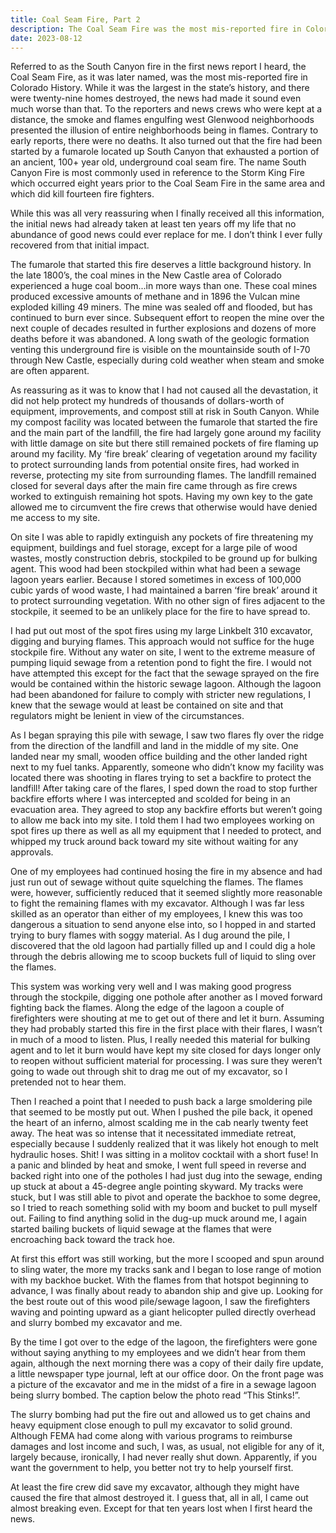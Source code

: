```yaml
---
title: Coal Seam Fire, Part 2
description: The Coal Seam Fire was the most mis-reported fire in Colorado History...
date: 2023-08-12
---
```

Referred to as the South Canyon fire in the first news report I heard, the Coal Seam Fire, as it was later named, was the most mis-reported fire in Colorado History. While it was the largest in the state’s history, and there were twenty-nine homes destroyed, the news had made it sound even much worse than that. To the reporters and news crews who were kept at a distance, the smoke and flames engulfing west Glenwood neighborhoods presented the illusion of entire neighborhoods being in flames. Contrary to early reports, there were no deaths. It also turned out that the fire had been started by a fumarole located up South Canyon that exhausted a portion of an ancient, 100+ year old, underground  coal seam fire. The name South Canyon Fire is most commonly used in reference to the Storm King Fire which occurred eight years prior to the Coal Seam Fire in the same area and which did kill fourteen fire fighters.

While this was all very reassuring when I finally received all this information, the initial news had already taken at least ten years off my life that no abundance of good news could ever replace for me. I don’t think I ever fully recovered from that initial impact.

The fumarole that started this fire deserves a little background history. In the late 1800’s, the coal mines in the New Castle area of Colorado experienced a huge coal boom...in more ways than one. These coal mines produced excessive amounts of methane and in 1896 the Vulcan mine exploded killing 49 miners. The mine was sealed off and flooded, but has continued to burn ever since. Subsequent effort to reopen the mine over the next couple of decades resulted in further explosions and dozens of more deaths before it was abandoned. A long swath of the geologic formation venting this underground fire is visible on the mountainside south of I-70 through New Castle, especially during cold weather when steam and smoke are often apparent.

As reassuring as it was to know that I had not caused all the devastation, it did not help protect my hundreds of thousands of dollars-worth of equipment, improvements, and compost still at risk in South Canyon. While my compost facility was located between the fumarole that started the fire and the main part of the landfill, the fire had largely gone around my facility with little damage on site but there still remained pockets of fire flaming up around my facility. My ‘fire break’ clearing of vegetation around my facility to protect surrounding lands from potential onsite fires, had worked in reverse, protecting my site from surrounding flames. The landfill remained closed for several days after the main fire came through as fire crews worked to extinguish remaining hot spots. Having my own key to the gate allowed me to circumvent the fire crews that otherwise would have denied me access to my site.

On site I was able to rapidly extinguish any pockets of fire threatening my equipment, buildings and fuel storage, except for a large pile of wood wastes, mostly construction debris, stockpiled to be ground up for bulking agent. This wood had been stockpiled within what had been a sewage lagoon years earlier. Because I stored sometimes in excess of 100,000 cubic yards of wood waste, I had maintained a barren ‘fire break’ around it to protect surrounding vegetation. With no other sign of fires adjacent to the stockpile, it seemed to be an unlikely place for the fire to have spread to.

I had put out most of the spot fires using my large Linkbelt 310 excavator, digging and burying flames. This approach would not suffice for the huge stockpile fire. Without any water on site, I went to the extreme measure of pumping liquid sewage from a retention pond to fight the fire. I would not have attempted this except for the fact that the sewage sprayed on the fire would be contained within the historic sewage lagoon. Although the lagoon had been abandoned for failure to comply with stricter new regulations, I knew that the sewage would at least be contained on site and that regulators might be lenient in view of the circumstances.

As I began spraying this pile with sewage, I saw two flares fly over the ridge from the direction of the landfill and land in the middle of my site. One landed near my small, wooden office building and the other landed right next to my fuel tanks. Apparently, someone who didn’t know my facility was located there was shooting in flares trying to set a backfire to protect the landfill! After taking care of the flares, I sped down the road to stop further backfire efforts where I was intercepted and scolded for being in an evacuation area. They agreed to stop any backfire efforts but weren’t going to allow me back into my site. I told them I had two employees working on spot fires up there as well as all my equipment that I needed to protect, and whipped my truck around back toward my site without waiting for any approvals.

One of my employees had continued hosing the fire in my absence and had just run out of sewage without quite squelching the flames. The flames were, however, sufficiently reduced that it seemed slightly more reasonable to fight the remaining flames with my excavator. Although I was far less skilled as an operator than either of my employees, I knew this was too dangerous a situation to send anyone else into, so I hopped in and started trying to bury flames with soggy material. As I dug around the pile, I discovered that the old lagoon had partially filled up and I could dig a hole through the debris allowing me to scoop buckets full of liquid to sling over the flames.

This system was working very well and I was making good progress through the stockpile, digging one pothole after another as I moved forward fighting back the flames. Along the edge of the lagoon a couple of firefighters were shouting at me to get out of there and let it burn. Assuming they had probably started this fire in the first place with their flares, I wasn’t in much of a mood to listen. Plus, I really needed this material for bulking agent and to let it burn would have kept my site closed for days longer only to reopen without sufficient material for processing. I was sure they weren’t going to wade out through shit to drag me out of my excavator, so I pretended not to hear them.

Then I reached a point that I needed to push back a large smoldering pile that seemed to be mostly put out. When I pushed the pile back, it opened the heart of an inferno, almost scalding me in the cab nearly twenty feet away. The heat was so intense that it necessitated immediate retreat, especially because I suddenly realized that it was likely hot enough to melt hydraulic hoses. Shit! I was sitting in a molitov cocktail with a short fuse! In a panic and blinded by heat and smoke, I went full speed in reverse and backed right into one of the potholes I had just dug into the sewage, ending up stuck at about a 45-degree angle pointing skyward. My tracks were stuck, but I was still able to pivot and operate the backhoe to some degree, so I tried to reach something solid with my boom and bucket to pull myself out. Failing to find anything solid in the dug-up muck around me, I again started bailing buckets of liquid sewage at the flames that were encroaching back toward the track hoe.

At first this effort was still working, but the more I scooped and spun around to sling water, the more my tracks sank and I began to lose range of motion with my backhoe bucket. With the flames from that hotspot beginning to advance, I was finally about ready to abandon ship and give up. Looking for the best route out of this wood pile/sewage lagoon, I saw the firefighters waving and pointing upward as a giant helicopter pulled directly overhead and slurry bombed my excavator and me.

By the time I got over to the edge of the lagoon, the firefighters were gone without saying anything to my employees and we didn’t hear from them again, although the next morning there was a copy of their daily fire update, a little newspaper type journal, left at our office door. On the front page was a picture of the excavator and me in the midst of a fire in a sewage lagoon being slurry bombed. The caption below the photo read “This Stinks!”.

The slurry bombing had put the fire out and allowed us to get chains and heavy equipment close enough to pull my excavator to solid ground. Although FEMA had come along with various programs to reimburse damages and lost income and such, I was, as usual, not eligible for any of it, largely because, ironically, I had never really shut down. Apparently, if you want the government to help, you better not try to help yourself first.

At least the fire crew did save my excavator, although they might have caused the fire that almost destroyed it. I guess that, all in all, I came out almost breaking even. Except for that ten years lost when I first heard the news.